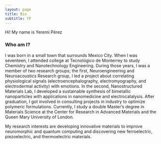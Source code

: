 ```yaml
---
layout: page
title: Bio
subtitle: YP
---
```

Hi! 
My name is Yeremi Pérez

### Who am I?

I was born in a small town that surrounds Mexico City. When I was seventeen, I attended college at Tecnológico de Monterrey to study Chemistry and Nanotechnology Engineering. During those years, I was a member of two research groups; the first, Neuroengineering and Neuroacoustics Research group, I led a project about correlating physiological signals (electroencephalography, electromyography, and electrodermal activity) with emotions. In the second, Nanostructured Materials Lab, I developed a sustainable synthesis of bimetallic nanoparticles with applications in nanomedicine and electrocatalysis. After graduation, I got involved in consulting projects in industry to optimize polymeric formulations. Currently, I study a double Master’s degree in Materials Science at the Center for Research in Advanced Materials and the Queen Mary University of London.   

My research interests are developing innovative materials to improve neuromorphic and quantum computing and discovering new ferroelectric, piezoelectric, and thermoelectric materials.



